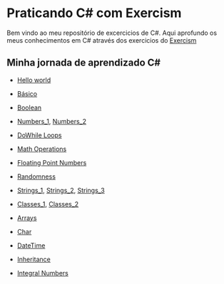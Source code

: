 # Praticando C# com Exercism

Bem vindo ao meu repositório de excercicios de C#.
Aqui aprofundo os meus conhecimentos em C# através dos exercicios do [Exercism](https://exercism.org/)


## Minha jornada de aprendizado C#

* [Hello world](https://github.com/nogueiraDani/PracticingCSharp-Exercism/tree/main/hello-world)
  
* [Básico](https://github.com/nogueiraDani/PracticingCSharp-Exercism/tree/main/lucians-luscious-lasagna)
  
* [Boolean](https://github.com/nogueiraDani/PracticingCSharp-Exercism/tree/main/annalyns-infiltration)

* [Numbers_1](https://github.com/nogueiraDani/PracticingCSharp-Exercism/tree/main/cars-assemble), [Numbers_2](https://github.com/nogueiraDani/PracticingCSharp-Exercism/tree/main/leap)

* [DoWhile Loops](https://github.com/nogueiraDani/PracticingCSharp-Exercism/tree/main/eliuds-eggs)

* [Math Operations](https://github.com/nogueiraDani/PracticingCSharp-Exercism/tree/main/difference-of-squares)

* [Floating Point Numbers](https://github.com/nogueiraDani/PracticingCSharp-Exercism/tree/main/interest-is-interesting)

* [Randomness](https://github.com/nogueiraDani/PracticingCSharp-Exercism/tree/main/roll-the-die)
  
* [Strings_1](https://github.com/nogueiraDani/PracticingCSharp-Exercism/tree/main/log-levels), [Strings_2](https://github.com/nogueiraDani/PracticingCSharp-Exercism/tree/main/pangram), [Strings_3](https://github.com/nogueiraDani/PracticingCSharp-Exercism/tree/main/isogram)

* [Classes_1](https://github.com/nogueiraDani/PracticingCSharp-Exercism/tree/main/elons-toys), [Classes_2](https://github.com/nogueiraDani/PracticingCSharp-Exercism/tree/main/need-for-speed)

* [Arrays](https://github.com/nogueiraDani/PracticingCSharp-Exercism/tree/main/bird-watcher)

* [Char](https://github.com/nogueiraDani/PracticingCSharp-Exercism/tree/main/squeaky-clean)

* [DateTime](https://github.com/nogueiraDani/PracticingCSharp-Exercism/tree/main/booking-up-for-beauty)

* [Inheritance](https://github.com/nogueiraDani/PracticingCSharp-Exercism/tree/main/wizards-and-warriors)

* [Integral Numbers](https://github.com/nogueiraDani/PracticingCSharp-Exercism/tree/main/hyper-optimized-telemetry)